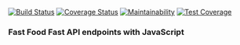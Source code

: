 [![Build Status](https://travis-ci.org/PromasterGuru/Fast-Food-Fetch-API.svg?branch=develop)](https://travis-ci.org/PromasterGuru/Fast-Food-Fetch-API)
[![Coverage Status](https://coveralls.io/repos/github/PromasterGuru/Fast-Food-Fetch-API/badge.svg?branch=develop)](https://coveralls.io/github/PromasterGuru/Fast-Food-Fetch-API?branch=master)
[![Maintainability](https://api.codeclimate.com/v1/badges/616b00848234b4a36b7b/maintainability)](https://codeclimate.com/github/PromasterGuru/Fast-Food-Fetch-API/maintainability)
[![Test Coverage](https://api.codeclimate.com/v1/badges/616b00848234b4a36b7b/test_coverage)](https://codeclimate.com/github/PromasterGuru/Fast-Food-Fetch-API/test_coverage)
### Fast Food Fast API endpoints with JavaScript
